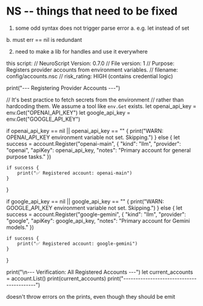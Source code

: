 # NS -- things that need to be fixed

1. some odd syntax does not trigger parse error
a. e.g. let instead of set

b. must err == nil is redundant

2. need to make a lib for handles and use it everywhere

this script:
// NeuroScript Version: 0.7.0
// File version: 1
// Purpose: Registers provider accounts from environment variables.
// filename: config/accounts.nsc
// risk_rating: HIGH (contains credential logic)

print("--- Registering Provider Accounts ---")

// It's best practice to fetch secrets from the environment
// rather than hardcoding them. We assume a tool like `env.Get` exists.
let openai_api_key = env.Get("OPENAI_API_KEY")
let google_api_key = env.Get("GOOGLE_API_KEY")

if openai_api_key == nil || openai_api_key == "" {
    print("WARN: OPENAI_API_KEY environment variable not set. Skipping.")
} else {
    let success = account.Register("openai-main", {
        "kind": "llm",
        "provider": "openai",
        "apiKey": openai_api_key,
        "notes": "Primary account for general purpose tasks."
    })

    if success {
        print("✅ Registered account: openai-main")
    }
}


if google_api_key == nil || google_api_key == "" {
    print("WARN: GOOGLE_API_KEY environment variable not set. Skipping.")
} else {
    let success = account.Register("google-gemini", {
        "kind": "llm",
        "provider": "google",
        "apiKey": google_api_key,
        "notes": "Primary account for Gemini models."
    })

    if success {
        print("✅ Registered account: google-gemini")
    }
}

print("\n--- Verification: All Registered Accounts ---")
let current_accounts = account.List()
print(current_accounts)
print("------------------------------------------")

doesn't throw errors on the prints, even though they should be emit
